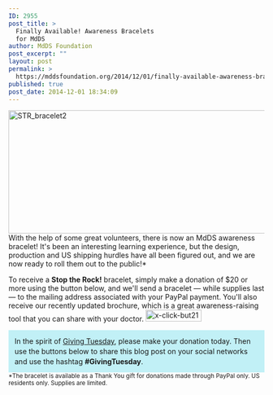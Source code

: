 ```yaml
---
ID: 2955
post_title: >
  Finally Available! Awareness Bracelets
  for MdDS
author: MdDS Foundation
post_excerpt: ""
layout: post
permalink: >
  https://mddsfoundation.org/2014/12/01/finally-available-awareness-bracelets-for-mdds/
published: true
post_date: 2014-12-01 18:34:09
---
```

<img class="alignnone size-full wp-image-2965" src="https://mddsfoundation.files.wordpress.com/2014/12/str_bracelet2.jpg" alt="STR_bracelet2" width="640" height="242" />
With the help of some great volunteers, there is now an MdDS awareness bracelet! It's been an interesting learning experience, but the design, production and US shipping hurdles have all been figured out, and we are now ready to roll them out to the public!*

To receive a <strong>Stop the Rock!</strong> bracelet, simply make a donation of $20 or more using the button below, and we'll send a bracelet — while supplies last — to the mailing address associated with your PayPal payment. You'll also receive our recently updated brochure, which is a great awareness-raising tool that you can share with your doctor.
<a href="http://mddsfoundation.org/makeadonation"><img class="aligncenter size-full wp-image-2995" src="https://mddsfoundation.files.wordpress.com/2014/12/x-click-but21.gif" alt="x-click-but21" width="110" height="23" /></a>
<div style="padding: 12px; background-color: #c1f0f6; line-height: 1.4;">In the spirit of <a href="http://www.givingtuesday.org/" target="_blank" rel="noopener">Giving Tuesday</a>, please make your donation today. Then use the buttons below to share this blog post on your social networks and use the hashtag <strong>#GivingTuesday</strong>.</div>
<small>*The bracelet is available as a Thank You gift for donations made through PayPal only. US residents only. Supplies are limited. </small>